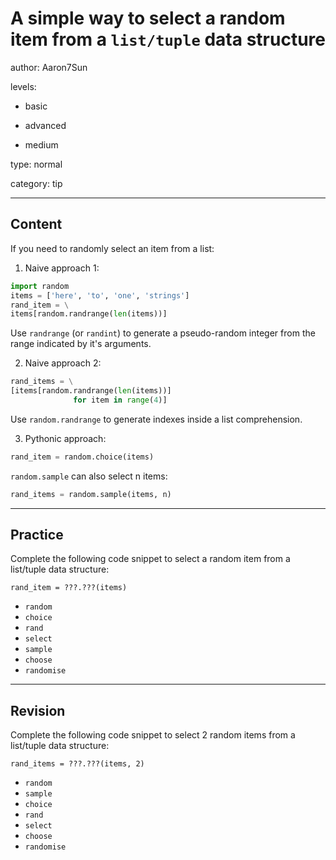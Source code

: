 # A simple way to select a random item from a `list/tuple` data structure
author: Aaron7Sun

levels:

  - basic

  - advanced

  - medium

type: normal

category: tip

---
## Content

If you need to randomly select an item from a list:

1) Naive approach 1:
```python
import random
items = ['here', 'to', 'one', 'strings']
rand_item = \
items[random.randrange(len(items))]
```
Use `randrange` (or `randint`) to generate a pseudo-random integer from the range indicated by it's arguments.

2) Naive approach 2:
```python
rand_items = \
[items[random.randrange(len(items))]
              for item in range(4)]
```
Use `random.randrange` to generate indexes inside a list comprehension.

3) Pythonic approach:
```python
rand_item = random.choice(items)
```
`random.sample` can also select n items:
```python
rand_items = random.sample(items, n)
```

---
## Practice

Complete the following code snippet to select a random item from a list/tuple data structure:

```
rand_item = ???.???(items)
```

* `random`
* `choice`
* `rand`
* `select`
* `sample`
* `choose`
* `randomise`

---
## Revision

Complete the following code snippet to select 2 random items from a list/tuple data structure:

```
rand_items = ???.???(items, 2)
```

* `random`
* `sample`
* `choice`
* `rand`
* `select`
* `choose`
* `randomise`
